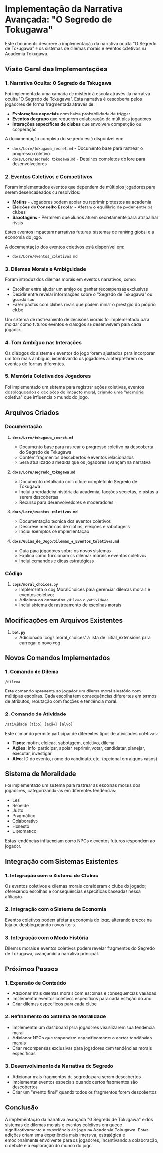 # Implementação da Narrativa Avançada: "O Segredo de Tokugawa"

Este documento descreve a implementação da narrativa oculta "O Segredo de Tokugawa" e os sistemas de dilemas morais e eventos coletivos na Academia Tokugawa.

## Visão Geral das Implementações

### 1. Narrativa Oculta: O Segredo de Tokugawa

Foi implementada uma camada de mistério à escola através da narrativa oculta "O Segredo de Tokugawa". Esta narrativa é descoberta pelos jogadores de forma fragmentada através de:

- **Explorações especiais** com baixa probabilidade de trigger
- **Eventos de grupo** que requerem colaboração de múltiplos jogadores
- **Interações específicas de clubes** que envolvem competição ou cooperação

A documentação completa do segredo está disponível em:
- `docs/Lore/tokugawa_secret.md` - Documento base para rastrear o progresso coletivo
- `docs/Lore/segredo_tokugawa.md` - Detalhes completos do lore para desenvolvedores

### 2. Eventos Coletivos e Competitivos

Foram implementados eventos que dependem de múltiplos jogadores para serem desencadeados ou resolvidos:

- **Motins** - Jogadores podem apoiar ou reprimir protestos na academia
- **Eleições do Conselho Escolar** - Afetam o equilíbrio de poder entre os clubes
- **Sabotagens** - Permitem que alunos atuem secretamente para atrapalhar rivais

Estes eventos impactam narrativas futuras, sistemas de ranking global e a economia do jogo.

A documentação dos eventos coletivos está disponível em:
- `docs/Lore/eventos_coletivos.md`

### 3. Dilemas Morais e Ambiguidade

Foram introduzidos dilemas morais em eventos narrativos, como:
- Escolher entre ajudar um amigo ou ganhar recompensas exclusivas
- Decidir entre revelar informações sobre o "Segredo de Tokugawa" ou guardá-las
- Fazer pactos com clubes rivais que podem minar o prestígio do próprio clube

Um sistema de rastreamento de decisões morais foi implementado para moldar como futuros eventos e diálogos se desenvolvem para cada jogador.

### 4. Tom Ambíguo nas Interações

Os diálogos do sistema e eventos do jogo foram ajustados para incorporar um tom mais ambíguo, incentivando os jogadores a interpretarem os eventos de formas diferentes.

### 5. Memória Coletiva dos Jogadores

Foi implementado um sistema para registrar ações coletivas, eventos desbloqueados e decisões de impacto moral, criando uma "memória coletiva" que influencia o mundo do jogo.

## Arquivos Criados

### Documentação

1. **`docs/Lore/tokugawa_secret.md`**
   - Documento base para rastrear o progresso coletivo na descoberta do Segredo de Tokugawa
   - Contém fragmentos descobertos e eventos relacionados
   - Será atualizado à medida que os jogadores avançam na narrativa

2. **`docs/Lore/segredo_tokugawa.md`**
   - Documento detalhado com o lore completo do Segredo de Tokugawa
   - Inclui a verdadeira história da academia, facções secretas, e pistas a serem descobertas
   - Recurso para desenvolvedores e moderadores

3. **`docs/Lore/eventos_coletivos.md`**
   - Documentação técnica dos eventos coletivos
   - Descreve mecânicas de motins, eleições e sabotagens
   - Inclui exemplos de implementação

4. **`docs/Guias_de_Jogo/Dilemas_e_Eventos_Coletivos.md`**
   - Guia para jogadores sobre os novos sistemas
   - Explica como funcionam os dilemas morais e eventos coletivos
   - Inclui comandos e dicas estratégicas

### Código

1. **`cogs/moral_choices.py`**
   - Implementa o cog MoralChoices para gerenciar dilemas morais e eventos coletivos
   - Adiciona os comandos `/dilema` e `/atividade`
   - Inclui sistema de rastreamento de escolhas morais

## Modificações em Arquivos Existentes

1. **`bot.py`**
   - Adicionado 'cogs.moral_choices' à lista de initial_extensions para carregar o novo cog

## Novos Comandos Implementados

### 1. Comando de Dilema

```
/dilema
```

Este comando apresenta ao jogador um dilema moral aleatório com múltiplas escolhas. Cada escolha tem consequências diferentes em termos de atributos, reputação com facções e tendência moral.

### 2. Comando de Atividade

```
/atividade [tipo] [ação] [alvo]
```

Este comando permite participar de diferentes tipos de atividades coletivas:

- **Tipos**: motim, eleicao, sabotagem, coletivo, dilema
- **Ações**: info, participar, apoiar, reprimir, votar, candidatar, planejar, executar, investigar
- **Alvo**: ID do evento, nome do candidato, etc. (opcional em alguns casos)

## Sistema de Moralidade

Foi implementado um sistema para rastrear as escolhas morais dos jogadores, categorizando-as em diferentes tendências:

- Leal
- Rebelde
- Justo
- Pragmático
- Colaborativo
- Honesto
- Diplomático

Estas tendências influenciam como NPCs e eventos futuros respondem ao jogador.

## Integração com Sistemas Existentes

### 1. Integração com o Sistema de Clubes

Os eventos coletivos e dilemas morais consideram o clube do jogador, oferecendo escolhas e consequências específicas baseadas nessa afiliação.

### 2. Integração com o Sistema de Economia

Eventos coletivos podem afetar a economia do jogo, alterando preços na loja ou desbloqueando novos itens.

### 3. Integração com o Modo História

Dilemas morais e eventos coletivos podem revelar fragmentos do Segredo de Tokugawa, avançando a narrativa principal.

## Próximos Passos

### 1. Expansão de Conteúdo

- Adicionar mais dilemas morais com escolhas e consequências variadas
- Implementar eventos coletivos específicos para cada estação do ano
- Criar dilemas específicos para cada clube

### 2. Refinamento do Sistema de Moralidade

- Implementar um dashboard para jogadores visualizarem sua tendência moral
- Adicionar NPCs que respondem especificamente a certas tendências morais
- Criar recompensas exclusivas para jogadores com tendências morais específicas

### 3. Desenvolvimento da Narrativa do Segredo

- Adicionar mais fragmentos do segredo para serem descobertos
- Implementar eventos especiais quando certos fragmentos são descobertos
- Criar um "evento final" quando todos os fragmentos forem descobertos

## Conclusão

A implementação da narrativa avançada "O Segredo de Tokugawa" e dos sistemas de dilemas morais e eventos coletivos enriquece significativamente a experiência de jogo na Academia Tokugawa. Estas adições criam uma experiência mais imersiva, estratégica e emocionalmente envolvente para os jogadores, incentivando a colaboração, o debate e a exploração do mundo do jogo.